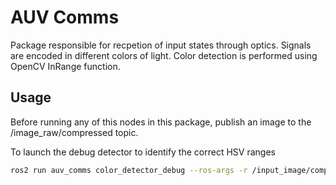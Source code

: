 # AUV Comms

Package responsible for recpetion of input states through optics. Signals are encoded in different colors of light.
Color detection is performed using OpenCV InRange function.

## Usage

Before running any of this nodes in this package, publish an image to the /image_raw/compressed topic.

To launch the debug detector to identify the correct HSV ranges
```bash
ros2 run auv_comms color_detector_debug --ros-args -r /input_image/compressed:=/image_raw/compressed
```
